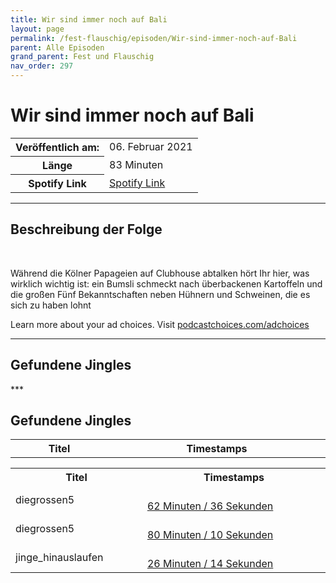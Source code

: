 ```yaml
---
title: Wir sind immer noch auf Bali
layout: page
permalink: /fest-flauschig/episoden/Wir-sind-immer-noch-auf-Bali
parent: Alle Episoden
grand_parent: Fest und Flauschig
nav_order: 297
---
```


# Wir sind immer noch auf Bali
<table class="resp-table dcf-table dcf-table-responsive dcf-table-bordered dcf-table-striped dcf-w-100%">
                    <tbody>
                        <tr>
                            <th scope="row">Veröffentlich am:</th>
                            <td data-label="Veröffentlich am:">06. Februar 2021</td>
                        </tr>
                        <tr>
                            <th scope="row">Länge </th>
                            <td data-label="Länge ">83 Minuten</td>
                        </tr><tr>
                                <th scope="row">Spotify Link</th>
                                <td data-label="Spotify Link"><a href="https://open.spotify.com/episode/248lB973x7eXBBmpqZG5wd">Spotify Link</a></td>
                            </tr></tbody>
                </table>

***

## Beschreibung der Folge

<div>
<p><br></p><p>Während die Kölner Papageien auf Clubhouse abtalken hört Ihr hier, was wirklich wichtig ist: ein Bumsli schmeckt nach überbackenen Kartoffeln und die großen Fünf Bekanntschaften neben Hühnern und Schweinen, die es sich zu haben lohnt</p><p> </p><p>Learn more about your ad choices. Visit <a href="https://podcastchoices.com/adchoices">podcastchoices.com/adchoices</a></p>  
</div>

***

## Gefundene Jingles

<table style="display: table;">
                                    <tr>
                                        <th class="tableColumnTitle">Titel</th>
                                        <th class="tableColumnTimestamps">Timestamps</th>
                                    </tr>
                                    ***

## Gefundene Jingles

<table style="display: table;">
                                    <tr>
                                        <th class="tableColumnTitle">Titel</th>
                                        <th class="tableColumnTimestamps">Timestamps</th>
                                    </tr>
                                    <tr>
                                <td markdown="span"  class="tableColumnTitle">diegrossen5</td>
                                <td markdown="span" class="tableColumnTimestamps">
                                <br>
                                <a href="https://open.spotify.com/episode/248lB973x7eXBBmpqZG5wd?t=3756">
                                62 Minuten / 36 Sekunden</a>
                                </td></tr><tr>
                                <td markdown="span"  class="tableColumnTitle">diegrossen5</td>
                                <td markdown="span" class="tableColumnTimestamps">
                                <br>
                                <a href="https://open.spotify.com/episode/248lB973x7eXBBmpqZG5wd?t=4810">
                                80 Minuten / 10 Sekunden</a>
                                </td></tr><tr>
                                <td markdown="span"  class="tableColumnTitle">jinge_hinauslaufen</td>
                                <td markdown="span" class="tableColumnTimestamps">
                                <br>
                                <a href="https://open.spotify.com/episode/248lB973x7eXBBmpqZG5wd?t=1574">
                                26 Minuten / 14 Sekunden</a>
                                </td></tr></table>